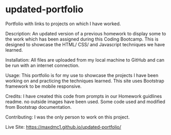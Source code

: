 # updated-portfolio
Portfolio with links to projects on which I have worked.

Description:
An updated version of a previous homework to display some to the work which has been assigned during this Coding Bootcamp.  This is designed to showcase the HTML/ CSS/ and Javascript techniques we have learned.

Installation:
All files are uploaded from my local machine to GitHub and can be run with an internet connection.

Usage:
This portfolio is for my use to showcase the projects I have been working on and practicing the techniques learned.  This site uses Bootstrap framework to be mobile responsive.

Credits:
I have created this code from prompts in our Homework guidlines readme.  no outside images have been used.  Some code used and modified from Bootstrap documentation.

Contributing:
I was the only person to work on this project.

Live Site:
https://maxdmc1.github.io/updated-portfolio/
